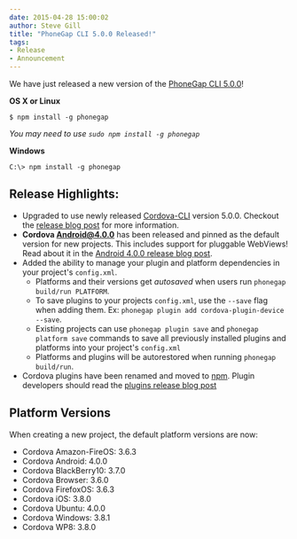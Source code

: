 ```yaml
---
date: 2015-04-28 15:00:02
author: Steve Gill
title: "PhoneGap CLI 5.0.0 Released!"
tags:
- Release
- Announcement 
---
```


We have just released a new version of the [PhoneGap CLI 5.0.0](https://www.npmjs.com/package/phonegap)! 

__OS X or Linux__

    $ npm install -g phonegap

_You may need to use `sudo npm install -g phonegap`_

__Windows__

    C:\> npm install -g phonegap

## Release Highlights:

* Upgraded to use newly released [Cordova-CLI](https://www.npmjs.com/package/cordova) version 5.0.0. Checkout the [release blog post](http://cordova.apache.org/news/2015/04/21/tools-release.html) for more information. 
* **Cordova Android@4.0.0** has been released and pinned as the default version for new projects. This includes support for pluggable WebViews! Read about it in the [Android 4.0.0 release blog post](http://cordova.apache.org/announcements/2015/04/15/cordova-android-4.0.0.html).
* Added the ability to manage your plugin and platform dependencies in your project's `config.xml`. 
  * Platforms and their versions get *autosaved* when users run `phonegap build/run PLATFORM`. 
  * To save plugins to your projects `config.xml`, use the `--save` flag when adding them. Ex: `phonegap plugin add cordova-plugin-device --save`. 
  * Existing projects can use `phonegap plugin save` and `phonegap platform save` commands to save all previously installed plugins and platforms into your project's `config.xml`
  * Platforms and plugins will be autorestored when running `phonegap build/run`. 
* Cordova plugins have been renamed and moved to [npm](https://www.npmjs.com/browse/keyword/ecosystem:cordova). Plugin developers should read the [plugins release blog post](http://cordova.apache.org/announcements/2015/04/21/plugins-release-and-move-to-npm.html)

## Platform Versions
When creating a new project, the default platform versions are now:
* Cordova Amazon-FireOS: 3.6.3
* Cordova Android: 4.0.0
* Cordova BlackBerry10: 3.7.0
* Cordova Browser: 3.6.0
* Cordova FirefoxOS: 3.6.3
* Cordova iOS: 3.8.0
* Cordova Ubuntu: 4.0.0
* Cordova Windows: 3.8.1
* Cordova WP8: 3.8.0
